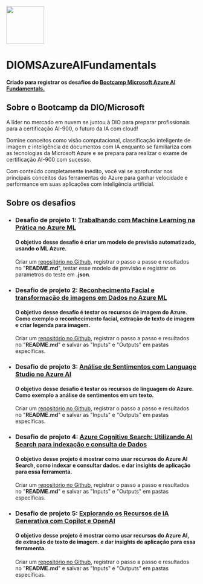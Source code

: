 <img src="https://hermes.dio.me/tracks/4d998d5c-36c1-497b-8da0-8db465c820eb.png" width="100" height="100">

# DIOMSAzureAIFundamentals

#### Criado para registrar os desafios do [Bootcamp Microsoft Azure AI Fundamentals.][1]

## Sobre o Bootcamp da DIO/Microsoft
<p>A líder no mercado em nuvem se juntou à DIO para preparar profissionais para a certificação AI-900, o futuro da IA com cloud!</p>

<p>Domine conceitos como visão computacional, classificação inteligente de imagem e inteligência de documentos com IA enquanto se familiariza com as tecnologias da Microsoft Azure e se prepara para realizar o exame de certificação AI-900 com sucesso.</p>

<p>Com conteúdo completamente inédito, você vai se aprofundar nos principais conceitos das ferramentas do Azure para ganhar velocidade e performance em suas aplicações com inteligência artificial.</p>

## Sobre os desafios

<ul>
  
### <li>Desafio de projeto 1: [Trabalhando com Machine Learning na Prática no Azure ML][2]</li>

#### O objetivo desse desafio é criar um modelo de previsão automatizado, usando o ML Azure.

Criar um [repositório no Github][3], registrar o passo a passo e resultados no "**README.md**", testar esse modelo de previsão e registrar os parametros do teste em **.json**.


### <li>Desafio de projeto 2: [Reconhecimento Facial e transformação de imagens em Dados no Azure ML][4]</li>

#### O objetivo desse desafio é testar os recursos de imagem do Azure. Como exemplo o reconhecimento facial, extração de texto de imagem e criar legenda para imagem.

Criar um [repositório no Github][5], registrar o passo a passo e resultados no "**README.md**" e salvar as "Inputs" e "Outputs" em pastas específicas.


### <li>Desafio de projeto 3: [Análise de Sentimentos com Language Studio no Azure AI][6]</li>

#### O objetivo desse desafio é testar os recursos de linguagem do Azure. Como exemplo a análise de sentimentos em um texto.

Criar um [repositório no Github][7], registrar o passo a passo e resultados no "**README.md**" e salvar as "Inputs" e "Outputs" em pastas específicas.


### <li>Desafio de projeto 4: [Azure Cognitive Search: Utilizando AI Search para indexação e consulta de Dados][9]</li>

#### O objetivo desse projeto é mostrar como usar recursos do Azure AI Search, como indexar e consultar dados. e dar insights de aplicação para essa ferramenta.

Criar um [repositório no Github][8], registrar o passo a passo e resultados no "**README.md**" e salvar as "Inputs" e "Outputs" em pastas específicas.

### <li>Desafio de projeto 5: [Explorando os Recursos de IA Generativa com Copilot e OpenAI][10]</li>

#### O objetivo desse projeto é mostrar como usar recursos do Azure AI, de extração de texto de imagem. e dar insights de aplicação para essa ferramenta.

Criar um [repositório no Github][11], registrar o passo a passo e resultados no "**README.md**" e salvar as "Inputs" e "Outputs" em pastas específicas.

</ul>

[1]: https://web.dio.me/track/a088cda7-a37f-451a-b392-46fa7e6ddc55
[2]: https://web.dio.me/lab/trabalhando-com-machine-learning-na-pratica-no-azure-ml/learning/feb31f95-6d53-4317-8519-b455fee120fa
[3]: https://github.com/alanenrick/DIOMSAzureAIFundamentals/tree/main/Desafio_1
[4]: https://web.dio.me/lab/reconhecimento-facial-com-azure-ml-transformando-imagens-em-dadosa-no-azure-ml/learning/b643df31-5345-4fb4-9be4-478fe43a93e4
[5]: https://github.com/alanenrick/DIOMSAzureAIFundamentals/tree/main/Desafio_2
[6]: https://web.dio.me/lab/analise-de-sentimentos-com-language-studio-no-azure-ai/learning/f6884c74-e7aa-4700-a84b-a3446e0b6d8d
[7]: https://github.com/alanenrick/DIOMSAzureAIFundamentals/tree/main/Desafio_3
[8]: https://github.com/alanenrick/DIOMSAzureAIFundamentals/tree/main/Desafio_4
[9]: https://web.dio.me/lab/azure-cognitive-search-utilizando-ai-search-para-indexacao-e-consulta-de-dados/learning/719d6530-4d08-40c7-bb11-9524091868c0
[10]: https://web.dio.me/lab/explorando-os-recursos-de-ia-generativa-com-copilot-e-openai/learning/1a2619f1-4d92-435a-b010-3baef67cae55
[11]: https://github.com/alanenrick/DIOMSAzureAIFundamentals/tree/main/Desafio_5
